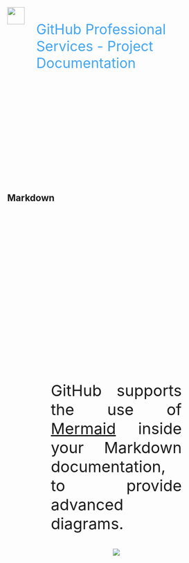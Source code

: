 <div style="height:10vh; display: flex; font-size: 32px; color: #42A5F5; text-align: left; border: 0px dashed blue;">
<img height="40px" src="images/octo-white.png">&nbsp;&nbsp;&nbsp;<p>GitHub Professional Services - Project Documentation</p>
</div>
<div style="height:10vh; border: 0px dashed blue;">
<h2>Markdown</h2>
</div>
<div style="height:80vh; text-align: bottom; border: 0px dashed blue;">
<div style="font-size: 36px; text-align: justify; width: 60%; margin: 0% 20% 0% 20%;">

GitHub supports the use of <a href="https://github.blog/2022-02-14-include-diagrams-markdown-files-mermaid/" target="_blank">Mermaid</a> inside your Markdown documentation, to provide advanced diagrams.

<div style="text-align: center;">
<img src="images/mermaid.png">
</div>

</div>
</div>
<div style="height:10vh; font-size: 36px; color: #42A5F5; text-align: center; border: 0px dashed blue;">
Check out more ?...
<span style='font-size:50px;'>&#128071;</span>
</div>

Note:
